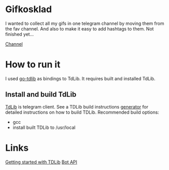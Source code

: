 # Gifkosklad

I wanted to collect all my gifs in one telegram channel by moving them from the fav channel. 
And also to make it easy to add hashtags to them. Not finished yet...

[Channel](https://t.me/gifkosklad)

# How to run it

I used [go-tdlib](https://github.com/Arman92/go-tdlib) as bindings to TdLib. It requires built and installed TdLib.

## Install and build TdLib

[TdLib](https://github.com/tdlib/td) is telegram client. 
See a TDLib build instructions [generator](https://tdlib.github.io/td/build.html?language=Go) for 
detailed instructions on how to build TDLib. Recommended build options:
- gcc
- install built TDLib to /usr/local

# Links
[Getting started with TDLib](https://core.telegram.org/tdlib/getting-started)
[Bot API](https://core.telegram.org/bots/api)